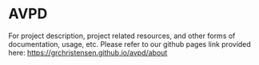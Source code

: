 # AVPD


For project description, project related resources, and other forms of documentation, usage, etc. Please refer to our github pages link provided here: https://grchristensen.github.io/avpd/about
